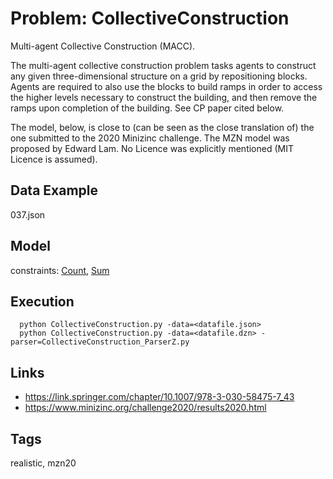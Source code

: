 # Problem: CollectiveConstruction

Multi-agent Collective Construction (MACC).

The multi-agent collective construction problem tasks agents to construct any given three-dimensional structure on a grid by repositioning blocks.
Agents are required to also use the blocks to build ramps in order to access the higher levels necessary to construct the building,
and then remove the ramps upon completion of the building.
See CP paper cited below.

The model, below, is close to (can be seen as the close translation of) the one submitted to the 2020 Minizinc challenge.
The MZN model was proposed by Edward Lam.
No Licence was explicitly mentioned (MIT Licence is assumed).

## Data Example
  037.json

## Model
  constraints: [Count](https://pycsp.org/documentation/constraints/Count), [Sum](https://pycsp.org/documentation/constraints/Sum)

## Execution
```
  python CollectiveConstruction.py -data=<datafile.json>
  python CollectiveConstruction.py -data=<datafile.dzn> -parser=CollectiveConstruction_ParserZ.py
```

## Links
  - https://link.springer.com/chapter/10.1007/978-3-030-58475-7_43
  - https://www.minizinc.org/challenge2020/results2020.html

## Tags
  realistic, mzn20
